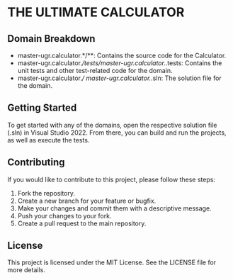 # THE ULTIMATE CALCULATOR
## Domain Breakdown
- master-ugr.calculator.*/**: Contains the source code for the Calculator.
- master-ugr.calculator.*/tests/master-ugr.calculator.*.tests: Contains the unit tests and other test-related code for the domain.
- master-ugr.calculator.*/ master-ugr.calculator.*.sln: The solution file for the domain.

## Getting Started
To get started with any of the domains, open the respective solution file (.sln) in Visual Studio 2022. From there, you can build and run the projects, as well as execute the tests.

## Contributing
If you would like to contribute to this project, please follow these steps:
1. Fork the repository.
2. Create a new branch for your feature or bugfix.
3. Make your changes and commit them with a descriptive message.
4. Push your changes to your fork.
5. Create a pull request to the main repository.

## License
This project is licensed under the MIT License. See the LICENSE file for more details.
